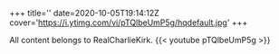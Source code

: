 +++
title=''
date=2020-10-05T19:14:12Z
cover='https://i.ytimg.com/vi/pTQlbeUmP5g/hqdefault.jpg'
+++

All content belongs to RealCharlieKirk.
{{< youtube pTQlbeUmP5g >}}
